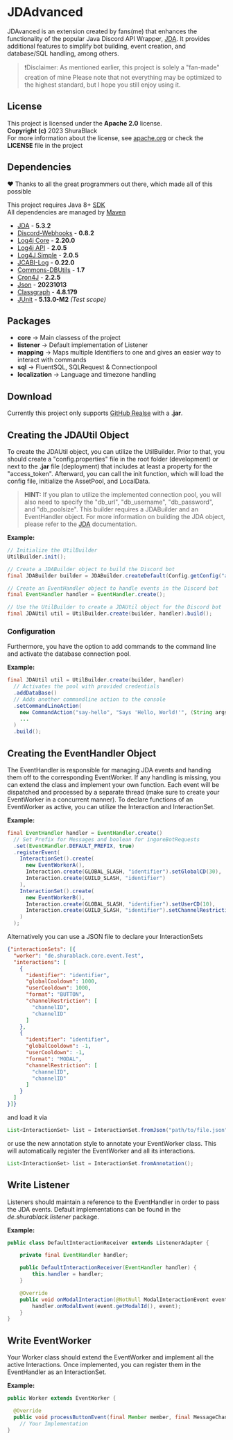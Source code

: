 # JDAdvanced
JDAvanced is an extension created by fans(me) that enhances the functionality of the popular Java Discord API Wrapper, 
[JDA](https://github.com/discord-jda/JDA). It provides additional features to simplify bot building, event creation, and database/SQL handling, among others.
> ❗️Disclaimer: As mentioned earlier, this project is solely a "fan-made" creation of mine
> Please note that not everything may be optimized to the highest standard, but I hope you still enjoy using it.

## License
This project is licensed under the **Apache 2.0** license.<br>
**Copyright (c)** 2023 ShuraBlack<br>
For more information about the license, see [apache.org](https://www.apache.org/licenses/LICENSE-2.0)
or check the <b>LICENSE</b> file in the project

## Dependencies
❤️ Thanks to all the great programmers out there, which made all of this possible

This project requires Java 8+ [SDK](https://www.oracle.com/java/technologies/downloads/)<br>
All dependencies are managed by [Maven](https://maven.apache.org)
- [JDA](https://github.com/discord-jda/JDA) - **5.3.2**
- [Discord-Webhooks](https://github.com/MinnDevelopment/discord-webhooks) - **0.8.2**
- [Log4j Core](https://github.com/apache/logging-log4j2) - **2.20.0**
- [Log4j API](https://github.com/apache/logging-log4j2) - **2.0.5**
- [Log4J Simple](https://github.com/apache/logging-log4j2) - **2.0.5**
- [JCABI-Log](https://github.com/jcabi/jcabi-log) - **0.22.0**
- [Commons-DBUtils](commons-dbutils) - **1.7**
- [Cron4J](https://github.com/Takuto88/cron4j) - **2.2.5**
- [Json](https://github.com/stleary/JSON-java) - **20231013**
- [Classgraph](https://github.com/classgraph/classgraph) - **4.8.179**
- [JUnit](https://github.com/junit-team/junit5) - **5.13.0-M2** *(Test scope)*

## Packages
- **core** -> Main classess of the project
- **listener** -> Default implementation of Listener
- **mapping** -> Maps multiple Identifiers to one and gives an easier way to interact with commands
- **sql** -> FluentSQL, SQLRequest & Connectionpool
- **localization** -> Language and timezone handling

## Download
Currently this project only supports [GitHub Realse](https://github.com/ShuraBlack/JDAdvanced/releases) with a **.jar**.


## Creating the JDAUtil Object
To create the JDAUtil object, you can utilize the UtilBuilder. Prior to that, you should create a "config.properties" file in the root folder (development) or next to the **.jar** file (deployment)
that includes at least a property for the "access_token". Afterward, you can call the init function, which will load the config file, initialize the AssetPool, and LocalData.
> **HINT:** If you plan to utilize the implemented connection pool, you will also need to specify the "db_url", "db_username", "db_password", and "db_poolsize".
This builder requires a JDABuilder and an EventHandler object. For more information on building the JDA object, please refer to the [JDA](https://github.com/discord-jda/JDA) documentation.<br>

**Example:**

```java
// Initialize the UtilBuilder
UtilBuilder.init();

// Create a JDABuilder object to build the Discord bot
final JDABuilder builder = JDABuilder.createDefault(Config.getConfig("access_token"));

// Create an EventHandler object to handle events in the Discord bot
final EventHandler handler = EventHandler.create();

// Use the UtilBuilder to create a JDAUtil object for the Discord bot
final JDAUtil util = UtilBuilder.create(builder, handler).build();
```

### Configuration
Furthermore, you have the option to add commands to the command line and activate the database connection pool.<br>

**Example:**

```java
final JDAUtil util = UtilBuilder.create(builder, handler)
  // Activates the pool with provided credentials
  .addDataBase()
  // Adds another commandline action to the console
  .setCommandLineAction(
    new CommandAction("say-hello", "Says 'Hello, World!'", (String args) -> System.out.println("Hello, World!"))
    ...
  )
  .build();
```

## Creating the EventHandler Object
The EventHandler is responsible for managing JDA events and handing them off to the corresponding EventWorker. 
If any handling is missing, you can extend the class and implement your own function.
Each event will be dispatched and processed by a separate thread (make sure to create your EventWorker in a concurrent manner).
To declare functions of an EventWorker as active, you can utilize the Interaction and InteractionSet.<br>

**Example:**

```java
final EventHandler handler = EventHandler.create()
  // Set Prefix for Messages and boolean for ingoreBotRequests
  .set(EventHandler.DEFAULT_PREFIX, true)
  .registerEvent(
    InteractionSet().create(
      new EventWorkerA(),
      Interaction.create(GLOBAL_SLASH, "identifier").setGlobalCD(30),
      Interaction.create(GUILD_SLASH, "identifier")
    ),
    InteractionSet().create(
      new EventWorkerB(),
      Interaction.create(GLOBAL_SLASH, "identifier").setUserCD(10),
      Interaction.create(GUILD_SLASH, "identifier").setChannelRestriction(List.of(...))
    )
  );
```
Alternatively you can use a JSON file to declare your InteractionSets
```json
{"interactionSets": [{
  "worker": "de.shurablack.core.event.Test",
  "interactions": [
    {
      "identifier": "identifier",
      "globalCooldown": 1000,
      "userCooldown": 1000,
      "format": "BUTTON",
      "channelRestriction": [
        "channelID",
        "channelID"
      ]
    },
    {
      "identifier": "identifier",
      "globalCooldown": -1,
      "userCooldown": -1,
      "format": "MODAL",
      "channelRestriction": [
        "channelID",
        "channelID"
      ]
    }
  ]
}]}
```
and load it via
```java
List<InteractionSet> list = InteractionSet.fromJson("path/to/file.json");
```
or use the new annotation style to annotate your EventWorker class.
This will automatically register the EventWorker and all its interactions.
```java
List<InteractionSet> list = InteractionSet.fromAnnotation();
```


## Write Listener
Listeners should maintain a reference to the EventHandler in order to pass the JDA events. Default implementations can be found in the _de.shurablack.listener_ package.

**Example:**

```java
public class DefaultInteractionReceiver extends ListenerAdapter {

    private final EventHandler handler;

    public DefaultInteractionReceiver(EventHandler handler) {
        this.handler = handler;
    }

    @Override
    public void onModalInteraction(@NotNull ModalInteractionEvent event) {
        handler.onModalEvent(event.getModalId(), event);
    }
}
```

## Write EventWorker
Your Worker class should extend the EventWorker and implement all the active Interactions. Once implemented, you can register them in the EventHandler as an InteractionSet.

**Example:**

```java
public Worker extends EventWorker {

  @Override
  public void processButtonEvent(final Member member, final MessageChannelUnion channel, final String compID, final ButtonInteractionEvent event)
    // Your Implementation
}
```
